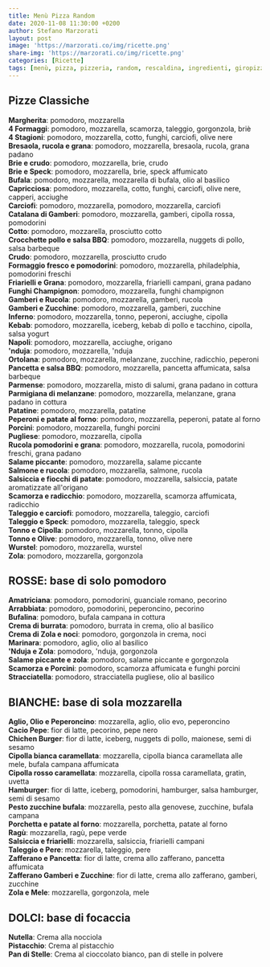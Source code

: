 ```yaml
---
title: Menù Pizza Random
date: 2020-11-08 11:30:00 +0200
author: Stefano Marzorati
layout: post
image: 'https://marzorati.co/img/ricette.png'
share-img: 'https://marzorati.co/img/ricette.png'
categories: [Ricette]
tags: [menù, pizza, pizzeria, random, rescaldina, ingredienti, giropizza]
---
```

## Pizze Classiche

**Margherita**: pomodoro, mozzarella   
**4 Formaggi**: pomodoro, mozzarella, scamorza, taleggio, gorgonzola, briè   
**4 Stagioni**: pomodoro, mozzarella, cotto, funghi, carciofi, olive nere   
**Bresaola, rucola e grana**: pomodoro, mozzarella, bresaola, rucola, grana padano   
**Brie e crudo**: pomodoro, mozzarella, brie, crudo   
**Brie e Speck**: pomodoro, mozzarella, brie, speck affumicato   
**Bufala**: pomodoro, mozzarella, mozzarella di bufala, olio al basilico   
**Capricciosa**: pomodoro, mozzarella, cotto, funghi, carciofi, olive nere, capperi, acciughe   
**Carciofi**: pomodoro, mozzarella, pomodoro, mozzarella, carciofi   
**Catalana di Gamberi**: pomodoro, mozzarella, gamberi, cipolla rossa, pomodorini   
**Cotto**: pomodoro, mozzarella, prosciutto cotto   
**Crocchette pollo e salsa BBQ**: pomodoro, mozzarella, nuggets di pollo, salsa barbeque   
**Crudo**: pomodoro, mozzarella, prosciutto crudo   
**Formaggio fresco e pomodorini**: pomodoro, mozzarella, philadelphia, pomodorini freschi   
**Friarielli e Grana**: pomodoro, mozzarella, friarielli campani, grana padano   
**Funghi Champignon**: pomodoro, mozzarella, funghi champignon   
**Gamberi e Rucola**: pomodoro, mozzarella, gamberi, rucola   
**Gamberi e Zucchine**: pomodoro, mozzarella, gamberi, zucchine   
**Inferno**: pomodoro, mozzarella, tonno, peperoni, acciughe, cipolla   
**Kebab**: pomodoro, mozzarella, iceberg, kebab di pollo e tacchino, cipolla, salsa yogurt   
**Napoli**: pomodoro, mozzarella, acciughe, origano   
**'nduja**: pomodoro, mozzarella, 'nduja   
**Ortolana**: pomodoro, mozzarella, melanzane, zucchine, radicchio, peperoni   
**Pancetta e salsa BBQ**: pomodoro, mozzarella, pancetta affumicata, salsa barbeque   
**Parmense**: pomodoro, mozzarella, misto di salumi, grana padano in cottura   
**Parmigiana di melanzane**: pomodoro, mozzarella, melanzane, grana padano in cottura   
**Patatine**: pomodoro, mozzarella, patatine   
**Peperoni e patate al forno**: pomodoro, mozzarella, peperoni, patate al forno   
**Porcini**: pomodoro, mozzarella, funghi porcini   
**Pugliese**: pomodoro, mozzarella, cipolla   
**Rucola pomodorini e grana**: pomodoro, mozzarella, rucola, pomodorini freschi, grana padano   
**Salame piccante**: pomodoro, mozzarella, salame piccante   
**Salmone e rucola**: pomodoro, mozzarella, salmone, rucola   
**Salsiccia e fiocchi di patate**: pomodoro, mozzarella, salsiccia, patate aromatizzate all'origano   
**Scamorza e radicchio**: pomodoro, mozzarella, scamorza affumicata, radicchio   
**Taleggio e carciofi**: pomodoro, mozzarella, taleggio, carciofi   
**Taleggio e Speck**: pomodoro, mozzarella, taleggio, speck   
**Tonno e Cipolla**: pomodoro, mozzarella, tonno, cipolla   
**Tonno e Olive**: pomodoro, mozzarella, tonno, olive nere   
**Wurstel**: pomodoro, mozzarella, wurstel   
**Zola**: pomodoro, mozzarella, gorgonzola   

## ROSSE: base di solo pomodoro

**Amatriciana**: pomodoro, pomodorini, guanciale romano, pecorino   
**Arrabbiata**: pomodoro, pomodorini, peperoncino, pecorino   
**Bufalina**: pomodoro, bufala campana in cottura   
**Crema di burrata**: pomodoro, burrata in crema, olio al basilico   
**Crema di Zola e noci**: pomodoro, gorgonzola in crema, noci   
**Marinara**: pomodoro, aglio, olio al basilico   
**'Nduja e Zola**: pomodoro, 'nduja, gorgonzola   
**Salame piccante e zola**: pomodoro, salame piccante e gorgonzola   
**Scamorza e Porcini**: pomodoro, scamorza affumicata e funghi porcini   
**Stracciatella**: pomodoro, stracciatella pugliese, olio al basilico   

## BIANCHE: base di sola mozzarella

**Aglio, Olio e Peperoncino**: mozzarella, aglio, olio evo, peperoncino   
**Cacio Pepe**: fior di latte, pecorino, pepe nero   
**Chichen Burger**: fior di latte, iceberg, nuggets di pollo, maionese, semi di sesamo   
**Cipolla bianca caramellata**: mozzarella, cipolla bianca caramellata alle mele, bufala campana affumicata   
**Cipolla rosso caramellata**: mozzarella, cipolla rossa caramellata, gratin, uvetta   
**Hamburger**: fior di latte, iceberg, pomodorini, hamburger, salsa hamburger, semi di sesamo   
**Pesto zucchine bufala**: mozzarella, pesto alla genovese, zucchine, bufala campana   
**Porchetta e patate al forno**: mozzarella, porchetta, patate al forno   
**Ragù**: mozzarella, ragù, pepe verde   
**Salsiccia e friarielli**: mozzarella, salsiccia, friarielli campani   
**Taleggio e Pere**: mozzarella, taleggio, pere   
**Zafferano e Pancetta**: fior di latte, crema allo zafferano, pancetta affumicata   
**Zafferano Gamberi e Zucchine**: fior di latte, crema allo zafferano, gamberi, zucchine   
**Zola e Mele**: mozzarella, gorgonzola, mele   

## DOLCI: base di focaccia

**Nutella**: Crema alla nocciola   
**Pistacchio**: Crema al pistacchio   
**Pan di Stelle**: Crema al cioccolato bianco, pan di stelle in polvere   

